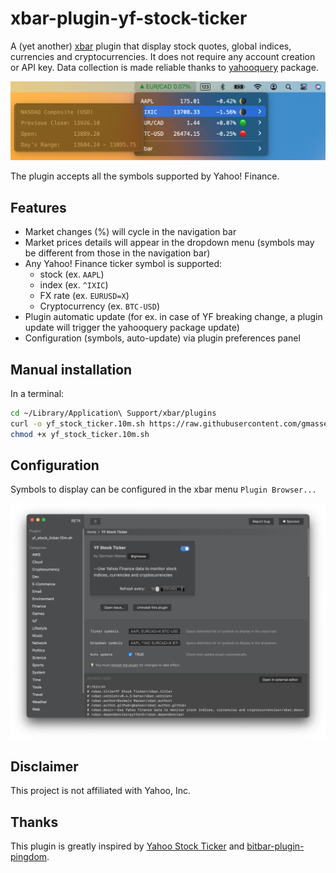 # xbar-plugin-yf-stock-ticker

A (yet another) [xbar](https://xbarapp.com) plugin that display stock quotes, global indices, currencies and cryptocurrencies.
It does not require any account creation or API key. Data collection is made reliable thanks to [yahooquery](https://yahooquery.dpguthrie.com) package.

![Screenshot of the plugin](/assets/screenshot2_yf_stock_sticker.png)

The plugin accepts all the symbols supported by Yahoo! Finance.

## Features
- Market changes (%) will cycle in the navigation bar
- Market prices details will appear in the dropdown menu (symbols may be different from those in the navigation bar)
- Any Yahoo! Finance ticker symbol is supported:
  - stock (ex. `AAPL`)
  - index (ex. `^IXIC`)
  - FX rate (ex. `EURUSD=X`)
  - Cryptocurrency (ex. `BTC-USD`)
- Plugin automatic update (for ex. in case of YF breaking change, a plugin update will trigger the yahooquery package update)
- Configuration (symbols, auto-update) via plugin preferences panel

## Manual installation
In a terminal:
```sh
cd ~/Library/Application\ Support/xbar/plugins
curl -o yf_stock_ticker.10m.sh https://raw.githubusercontent.com/gmasse/xbar-plugin-yf-stock-ticker/main/yf_stock_ticker/yf_stock_ticker.sh
chmod +x yf_stock_ticker.10m.sh
```

## Configuration
Symbols to display can be configured in the xbar menu `Plugin Browser...`

![Screenshot of the plugin browser](/assets/screenshot_xbar_plugin_browser.png)

## Disclaimer
This project is not affiliated with Yahoo, Inc.

## Thanks
This plugin is greatly inspired by [Yahoo Stock Ticker](https://github.com/longpdo/bitbar-plugins-custom#yahoo-stock-ticker) and [bitbar-plugin-pingdom](https://github.com/infothrill/bitbar-plugin-pingdom).
